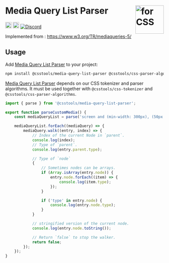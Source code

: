 # Media Query List Parser <img src="https://cssdb.org/images/css.svg" alt="for CSS" width="90" height="90" align="right">

[<img alt="npm version" src="https://img.shields.io/npm/v/@csstools/media-query-list-parser.svg" height="20">][npm-url]
[<img alt="Build Status" src="https://github.com/csstools/postcss-plugins/actions/workflows/test.yml/badge.svg?branch=main" height="20">][cli-url]
[<img alt="Discord" src="https://shields.io/badge/Discord-5865F2?logo=discord&logoColor=white">][discord]

Implemented from : https://www.w3.org/TR/mediaqueries-5/

## Usage

Add [Media Query List Parser] to your project:

```bash
npm install @csstools/media-query-list-parser @csstools/css-parser-algorithms @csstools/css-tokenizer --save-dev
```

[Media Query List Parser] depends on our CSS tokenizer and parser algorithms.
It must be used together with `@csstools/css-tokenizer` and `@csstools/css-parser-algorithms`.

```ts
import { parse } from '@csstools/media-query-list-parser';

export function parseCustomMedia() {
	const mediaQueryList = parse('screen and (min-width: 300px), (50px < height < 30vw)');

	mediaQueryList.forEach((mediaQuery) => {
		mediaQuery.walk((entry, index) => {
			// Index of the current Node in `parent`.
			console.log(index);
			// Type of `parent`.
			console.log(entry.parent.type);

			// Type of `node`
			{
				// Sometimes nodes can be arrays.
				if (Array.isArray(entry.node)) {
					entry.node.forEach((item) => {
						console.log(item.type);
					});
				}

				if ('type' in entry.node) {
					console.log(entry.node.type);
				}
			}

			// stringified version of the current node.
			console.log(entry.node.toString());

			// Return `false` to stop the walker.
			return false;
		});
	});
}
```

[cli-url]: https://github.com/csstools/postcss-plugins/actions/workflows/test.yml?query=workflow/test
[discord]: https://discord.gg/bUadyRwkJS
[npm-url]: https://www.npmjs.com/package/@csstools/media-query-list-parser

[Media Query List Parser]: https://github.com/csstools/postcss-plugins/tree/main/packages/media-query-list-parser

